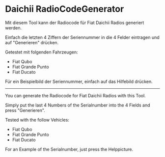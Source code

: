 
# Daichii RadioCodeGenerator

Mit diesem Tool kann der Radiocode für Fiat Daichii Radios generiert werden.

Einfach die letzten 4 Ziffern der Seriennummer in die 4 Felder eintragen und auf "Generieren" drücken.

Getestet mit folgenden Fahrzeugen:
* Fiat Qubo
* Fiat Grande Punto
* Fiat Ducato

Für ein Beispielbild der Seriennummer, einfach auf das Hilfebild drücken.

---

You can generate the Radiocode for Fiat Daichii Radios with this Tool.

Simply put the last 4 Numbers of the Serialnumber into the 4 Fields and press "Generieren".

Tested with the follow Vehicles:
* Fiat Qubo
* Fiat Grande Punto
* Fiat Ducato

For an Example of the Serialnumber, just press the Helppicture.
